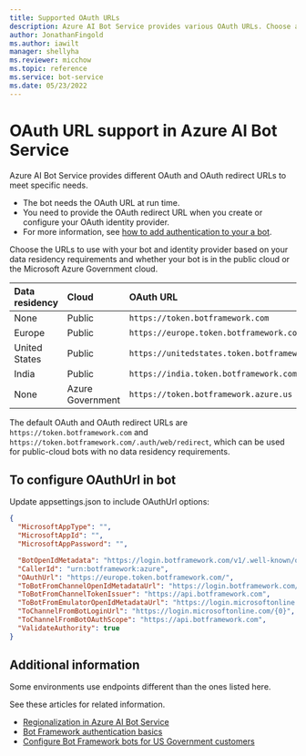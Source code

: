 ```yaml
---
title: Supported OAuth URLs
description: Azure AI Bot Service provides various OAuth URLs. Choose a URL based on data residency requirements and which cloud your bot is in.
author: JonathanFingold
ms.author: iawilt
manager: shellyha
ms.reviewer: micchow
ms.topic: reference
ms.service: bot-service
ms.date: 05/23/2022
---
```


# OAuth URL support in Azure AI Bot Service

Azure AI Bot Service provides different OAuth and OAuth redirect URLs to meet specific needs.

- The bot needs the OAuth URL at run time.
- You need to provide the OAuth redirect URL when you create or configure your OAuth identity provider.
- For more information, see [how to add authentication to your a bot](v4sdk/bot-builder-authentication.md).

Choose the URLs to use with your bot and identity provider based on your data residency requirements and whether your bot is in the public cloud or the Microsoft Azure Government cloud.

| Data residency | Cloud            | OAuth URL                                     | OAuth Redirect URL                                               |
|:---------------|:-----------------|:----------------------------------------------|:-----------------------------------------------------------------|
| None           | Public           | `https://token.botframework.com`              | `https://token.botframework.com/.auth/web/redirect`              |
| Europe         | Public           | `https://europe.token.botframework.com`       | `https://europe.token.botframework.com/.auth/web/redirect`       |
| United States  | Public           | `https://unitedstates.token.botframework.com` | `https://unitedstates.token.botframework.com/.auth/web/redirect` |
| India         | Public           | `https://india.token.botframework.com`       | `https://india.token.botframework.com/.auth/web/redirect`       |
| None           | Azure Government | `https://token.botframework.azure.us`         | `https://token.botframework.azure.us/.auth/web/redirect`         |

The default OAuth and OAuth redirect URLs are `https://token.botframework.com` and `https://token.botframework.com/.auth/web/redirect`, which can be used for public-cloud bots with no data residency requirements.

## To configure OAuthUrl in bot
Update appsettings.json to include OAuthUrl options:

```json
{
  "MicrosoftAppType": "",
  "MicrosoftAppId": "",
  "MicrosoftAppPassword": "",

  "BotOpenIdMetadata": "https://login.botframework.com/v1/.well-known/openidconfiguration",
  "CallerId": "urn:botframework:azure",
  "OAuthUrl": "https://europe.token.botframework.com/",
  "ToBotFromChannelOpenIdMetadataUrl": "https://login.botframework.com/v1/.well-known/openidconfiguration",
  "ToBotFromChannelTokenIssuer": "https://api.botframework.com",
  "ToBotFromEmulatorOpenIdMetadataUrl": "https://login.microsoftonline.com/botframework.com/v2.0/.well-known/openid-configuration",
  "ToChannelFromBotLoginUrl": "https://login.microsoftonline.com/{0}",
  "ToChannelFromBotOAuthScope": "https://api.botframework.com",
  "ValidateAuthority": true
}
```

## Additional information

Some environments use endpoints different than the ones listed here.

See these articles for related information.

- [Regionalization in Azure AI Bot Service](v4sdk/bot-builder-concept-regionalization.md)
- [Bot Framework authentication basics](v4sdk/bot-builder-authentication-basics.md)
- [Configure Bot Framework bots for US Government customers](how-to-deploy-gov-cloud-high.md)
